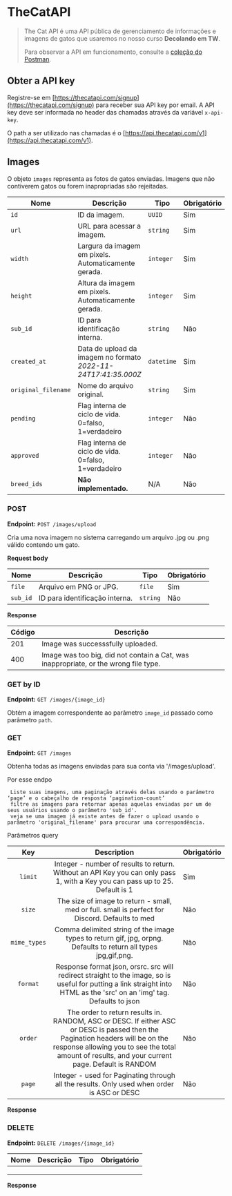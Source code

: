 # TheCatAPI

>
> The Cat API é uma API pública de gerenciamento de informações e imagens de gatos que usaremos no nosso curso **Decolando em TW**.
> 
> Para observar a API em funcionamento, consulte a [coleção do Postman](https://www.postman.com/winter-shuttle-98074/workspace/thecatapi/collection/22116190-45a163ae-36c7-4fbc-add6-eae0011333c5?action=share&creator=22116190).
>


## Obter a API key

Registre-se em [https://thecatapi.com/signup](https://thecatapi.com/signup) para receber sua API key por email. A API key deve ser informada no header das chamadas através da variável `x-api-key`.

O path a ser utilizado nas chamadas é o [https://api.thecatapi.com/v1](https://api.thecatapi.com/v1).

## Images

O objeto `images` representa as fotos de gatos enviadas. Imagens que não contiverem gatos ou forem inapropriadas são rejeitadas.

| Nome | Descrição | Tipo | Obrigatório |
|------|-----------|------|-------------|
| `id` | ID da imagem. | `UUID` | Sim |
| `url` | URL para acessar a imagem. | `string` | Sim |
| `width` | Largura da imagem em pixels. Automaticamente gerada. | `integer` | Sim |
| `height` | Altura da imagem em pixels. Automaticamente gerada. | `integer` | Sim |
| `sub_id` | ID para identificação interna. | `string` | Não |
| `created_at` | Data de upload da imagem no formato *2022-11-24T17:41:35.000Z* | `datetime` | Sim | 
| `original_filename` | Nome do arquivo original. | `string` | Sim | 
| `pending` | Flag interna de ciclo de vida. 0=falso, 1=verdadeiro | `integer` | Não | 
| `approved` | Flag interna de ciclo de vida. 0=falso, 1=verdadeiro | `integer` | Não | 
| `breed_ids` | **Não implementado.** | N/A | Não | 

### POST

**Endpoint:** `POST /images/upload`

Cria uma nova imagem no sistema carregando um arquivo .jpg ou .png válido contendo um gato.

**Request body**

| Nome | Descrição | Tipo | Obrigatório |
|------|-----------|------|-------------|
| `file` | Arquivo em PNG or JPG. | `file` | Sim |
| `sub_id` | ID para identificação interna. | `string` | Não |

**Response**

| Código | Descrição |
|------|-----------|
| 201 | Image was successsfully uploaded. |    
| 400 | Image was too big, did not contain a Cat, was inappropriate, or the wrong file type. |

### GET by ID

**Endpoint:** `GET /images/{image_id}`

Obtém a imagem correspondente ao parâmetro `image_id` passado como parâmetro `path`.

### GET

**Endpoint:** `GET /images`

Obtenha todas as imagens enviadas para sua conta via '/images/upload'.

Por esse endpo

     Liste suas imagens, uma paginação através delas usando o parâmetro ‘page’ e o cabeçalho de resposta ‘pagination-count’
     filtre as imagens para retornar apenas aquelas enviadas por um de seus usuários usando o parâmetro 'sub_id'.
     veja se uma imagem já existe antes de fazer o upload usando o parâmetro 'original_filename' para procurar uma correspondência.

Parâmetros query

|      Key     |    Description      | Obrigatório |
|:------------:|:--------------------:|-------------|
| `limit`  | Integer - number of results to return. Without an API Key you can only pass 1, with a Key you can pass up to 25. Default is 1  | Sim |
| `size`  | The size of image to return - small, med or full. small is perfect for Discord. Defaults to med  |  Não |
| `mime_types` | Comma delimited string of the image types to return gif, jpg, orpng. Defaults to return all types jpg,gif,png.      |   Não   |
| `format` | Response format json, orsrc. src  will redirect straight to the image, so is useful for putting a link  straight into HTML as the 'src' on an 'img' tag. Defaults to json     |  Não   |
| `order` | The order to return results in. RANDOM, ASC or DESC. If either ASC or DESC  is passed then the Pagination headers will be on the response allowing  you to see the total amount of results, and your current page. Default  is RANDOM |  Não    |
| `page` | Integer - used for Paginating through all the results. Only used when order is ASC or DESC        |   Não  |

**Response**

### DELETE

**Endpoint:** `DELETE /images/{image_id}`

| Nome | Descrição | Tipo | Obrigatório |
|------|-----------|------|-------------|
|      |           |      |             |
|      |           |      |             |
|      |           |      |             |

**Response**
